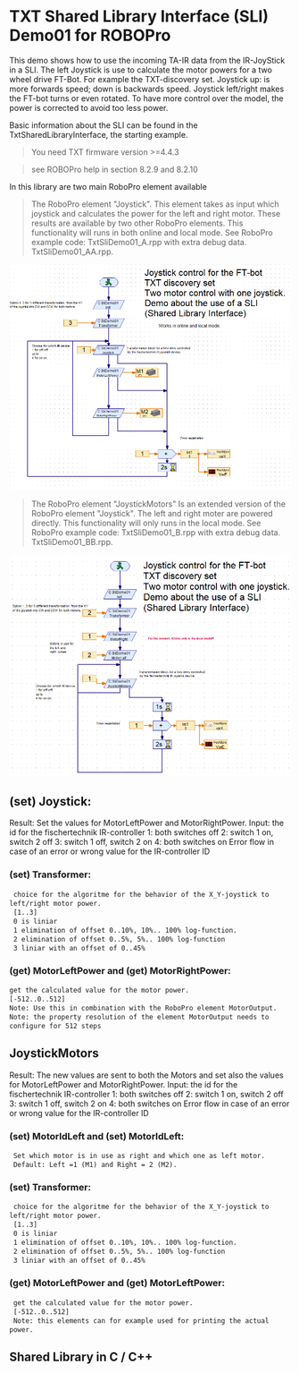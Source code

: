 # TXT Shared Library Interface (SLI) Demo01 for ROBOPro

This demo shows how to use the incoming  TA-IR data from the IR-JoyStick in a SLI.
The left Joystick is use to calculate the motor powers for a two wheel drive FT-Bot. For example the TXT-discovery set.
Joystick up: is more forwards speed; down is backwards speed. Joystick left/right makes the FT-bot turns or even rotated.
To have more control over the model, the power is corrected to avoid too less power.


Basic information about the SLI can be found in the TxtSharedLibraryInterface, the starting example.

> You need TXT firmware version >=4.4.3

> see ROBOPro help in section 8.2.9 and 8.2.10

In this library are two main RoboPro element available
> The RoboPro element "Joystick".
  This element takes as input which joystick and calculates  the power for the left and right motor.
  These results are available by two other RoboPro elements.
  This functionality will runs in both online and local mode.
  See RoboPro example code: TxtSliDemo01_A.rpp with extra debug data.
                            TxtSliDemo01_AA.rpp.

![RoboPro sample program AA](./docs/Demo01_AA.PNG)
 
> The RoboPro element "JoystickMotors" 
  Is an extended version of the RoboPro element "Joystick".
  The left and right moter are powered directly.
  This functionality will only runs in the local mode.
  See RoboPro example code: TxtSliDemo01_B.rpp with extra debug data.
                            TxtSliDemo01_BB.rpp.
							
![RoboPro sample program BB](docs/Demo01_BB.PNG)							
										
## (set) Joystick:
   Result:  Set the values for MotorLeftPower and MotorRightPower.
   Input: the id for the fischertechnik IR-controller
          1: both switches off
          2: switch 1 on,  switch 2 off
		  3: switch 1 off, switch 2 on
		  4: both switches on
   Error flow in case of an error or wrong value for the IR-controller ID
### (set) Transformer:
     choice for the algoritme for the behavior of the X_Y-joystick to left/right motor power.  
     [1..3]
     0 is liniar
     1 elimination of offset 0..10%, 10%.. 100% log-function.
     2 elimination of offset 0..5%, 5%.. 100% log-function
     3 liniar with an offset of 0..45%	 
### (get) MotorLeftPower and  (get) MotorRightPower:
    get the calculated value for the motor power.
    [-512..0..512]
	Note: Use this in combination with the RoboPro element MotorOutput.
    Note: the property resolution of the element MotorOutput needs to configure for 512 steps 


## JoystickMotors
   Result: The new values are sent to both the Motors and set also the values for MotorLeftPower and MotorRightPower.
   Input: the id for the fischertechnik IR-controller
          1: both switches off
          2: switch 1 on,  switch 2 off
		  3: switch 1 off, switch 2 on
		  4: both switches on
   Error flow in case of an error or wrong value for the IR-controller ID
###  (set) MotorIdLeft and (set) MotorIdLeft:
     Set which motor is in use as right and which one as left motor.
     Default: Left =1 (M1) and Right = 2 (M2).	 
### (set) Transformer:
     choice for the algoritme for the behavior of the X_Y-joystick to left/right motor power.  
     [1..3]
     0 is liniar
     1 elimination of offset 0..10%, 10%.. 100% log-function.
     2 elimination of offset 0..5%, 5%.. 100% log-function
     3 liniar with an offset of 0..45%	 
### (get) MotorLeftPower and  (get) MotorLeftPower:
     get the calculated value for the motor power.
     [-512..0..512]
	 Note: this elements can for example used for printing the actual power.
    


## Shared Library in C / C++




